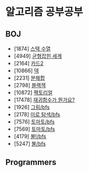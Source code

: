 # 알고리즘 공부공부

## BOJ

- [1874] [스택 수열](https://www.acmicpc.net/problem/1874)
- [4949] [균형잡힌 세계](https://www.acmicpc.net/problem/4949)
- [2164] [카드2](https://www.acmicpc.net/problem/2164)
- [10866] [덱](https://www.acmicpc.net/problem/10866)
- [2231] [분해합](https://www.acmicpc.net/problem/2231)
- [2798] [블랙잭](https://www.acmicpc.net/problem/2798)
- [10872] [팩토리얼](https://www.acmicpc.net/problem/10872)
- [17478] [재귀함수가 뭔가요?](https://www.acmicpc.net/problem/17478)
- [1926] [그림/bfs](https://www.acmicpc.net/problem/1926)
- [2178] [미로 탐색/bfs](https://www.acmicpc.net/problem/2178)
- [7576] [토마토/bfs](https://www.acmicpc.net/problem/7576)
- [7569] [토마토/bfs](https://www.acmicpc.net/problem/7569)
- [4179] [불!/bfs](https://www.acmicpc.net/problem/4179)
- [5247] [불/bfs](https://www.acmicpc.net/problem/5247)

## Programmers
